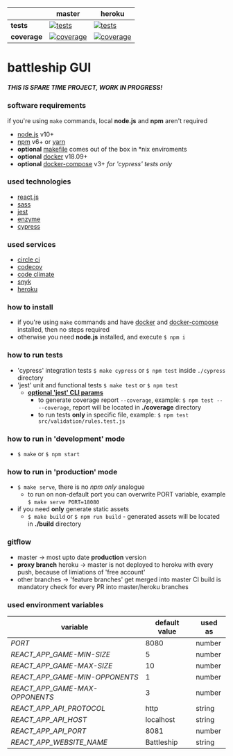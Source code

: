 [ci.tests-master-badge]: https://circleci.com/gh/eugene-matvejev/react-battleship/tree/master.svg?style=svg
[ci.tests-master]: https://circleci.com/gh/eugene-matvejev/react-battleship/tree/master
[ci.coverage-master-badge]: https://codecov.io/gh/eugene-matvejev/react-battleship/branch/master/graph/badge.svg
[ci.coverage-master]: https://codecov.io/gh/eugene-matvejev/react-battleship/branch/master

[ci.tests-heroku-badge]: https://circleci.com/gh/eugene-matvejev/react-battleship/tree/heroku.svg?style=svg
[ci.tests-heroku]: https://circleci.com/gh/eugene-matvejev/react-battleship/tree/heroku
[ci.coverage-heroku-badge]: https://codecov.io/gh/eugene-matvejev/react-battleship/branch/heroku/graph/badge.svg
[ci.coverage-heroku]: https://codecov.io/gh/eugene-matvejev/react-battleship/branch/heroku

|                  | master                                                      | heroku
|---               |---                                                          |---
| __tests__        | [![tests][ci.tests-master-badge]][ci.tests-master]          | [![tests][ci.tests-heroku-badge]][ci.tests-heroku]
| __coverage__     | [![coverage][ci.coverage-master-badge]][ci.coverage-master] | [![coverage][ci.coverage-heroku-badge]][ci.coverage-heroku]

# battleship GUI

##### THIS IS SPARE TIME PROJECT, WORK IN PROGRESS!

### software requirements

if you're using `make` commands, local **node.js** and **npm** aren't required
* [node.js](https://nodejs.org/) v10+
* [npm](https://www.npmjs.com/) v6+ or [yarn](https://yarnpkg.com/)
* __optional__ [makefile](https://en.wikipedia.org/wiki/Makefile) comes out of the box in *nix enviroments
* __optional__ [docker](https://www.docker.com/) v18.09+
* __optional__ [docker-compose](https://docs.docker.com/compose/) v3+ *for 'cypress' tests only*

### used technologies

* [react.js](https://reactjs.org/)
* [sass](https://sass-lang.com/)
* [jest](https://facebook.github.io/jest/)
* [enzyme](http://airbnb.io/enzyme/)
* [cypress](https://www.cypress.io/)

### used services

* [circle ci](https://circleci.com/dashboard)
* [codecov](https://codecov.io/)
* [code climate](https://codeclimate.com/)
* [snyk](https://snyk.io/)
* [heroku](https://www.heroku.com/)

### how to install

* if you're using `make` commands and have [docker](https://docs.docker.com/install/) and [docker-compose](https://docs.docker.com/compose/install/) installed, then no steps required
* otherwise you need **node.js** installed, and execute `$ npm i`

### how to run tests

* 'cypress' integration tests `$ make cypress` or `$ npm test` inside `./cypress` directory
* 'jest' unit and functional tests `$ make test` or `$ npm test`
  * __[optional 'jest' CLI params](https://facebook.github.io/jest/docs/en/cli.html)__
    * to generate coverage report `--coverage`, example: `$ npm test -- --coverage`, report will be located in __./coverage__ directory
    * to run tests __only__ in specific file, example: `$ npm test src/validation/rules.test.js`

### how to run in 'development' mode

* `$ make` or `$ npm start`

### how to run in 'production' mode

* `$ make serve`, there is no _npm only_ analogue
  * to run on non-default port you can overwrite PORT variable, example `$ make serve PORT=18080`
* if you need __only__ generate static assets
  * `$ make build` or `$ npm run build` - generated assets will be located in __./build__ directory

### gitflow

* master -> most upto date __production__ version
* __proxy branch__ heroku -> master is not deployed to heroku with every push, because of limiations of 'free account'
* other branches -> 'feature branches' get merged into master
CI build is mandatory check for every PR into master/heroku branches

### used environment variables

| variable                          | default value | used as
|---                                |---            |---
| _PORT_                            | 8080          | number
| _REACT_APP_GAME-MIN-SIZE_         | 5             | number
| _REACT_APP_GAME-MAX-SIZE_         | 10            | number
| _REACT_APP_GAME-MIN-OPPONENTS_    | 1             | number
| _REACT_APP_GAME-MAX-OPPONENTS_    | 3             | number
| _REACT_APP_API_PROTOCOL_          | http          | string
| _REACT_APP_API_HOST_              | localhost     | string
| _REACT_APP_API_PORT_              | 8081          | number
| _REACT_APP_WEBSITE_NAME_          | Battleship    | string
